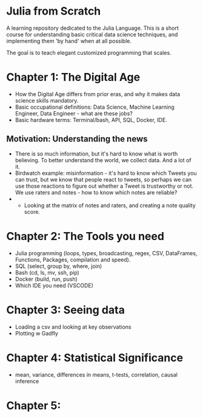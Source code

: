 # Julia from Scratch
A learning repository dedicated to the Julia Language. This is a short course for understanding basic critical data science techniques, and implementing them 'by hand' when at all possible. 

The goal is to teach elegant customized programming that scales. 

# Chapter 1: The Digital Age 
- How the Digital Age differs from prior eras, and why it makes data science skills mandatory. 
- Basic occupational definitions: Data Science, Machine Learning Engineer, Data Engineer - what are these jobs? 
- Basic hardware terms: Terminal/bash, API, SQL, Docker, IDE. 

## Motivation: Understanding the news
- There is so much information, but it's hard to know what is worth believing. To better understand the world, we collect data. And a lot of it. 
- Birdwatch example: misinformation - it's hard to know which Tweets you can trust, but we know that people react to tweets, so perhaps we can use those reactions to figure out whether a Tweet is trustworthy or not. We use raters and notes - how to know which notes are reliable? 
- - Looking at the matrix of notes and raters, and creating a note quality score. 

# Chapter 2: The Tools you need
- Julia programming (loops, types, broadcasting, regex, CSV, DataFrames, Functions, Packages, compilation and speed). 
- SQL (select, group by, where, join)
- Bash (cd, ls, mv, ssh, pip)
- Docker (build, run, push)
- Which IDE you need (VSCODE)

# Chapter 3: Seeing data 
- Loading a csv and looking at key observations
- Plotting w Gadfly

# Chapter 4: Statistical Significance 
- mean, variance, differences in means, t-tests, correlation, causal inference

# Chapter 5: 

